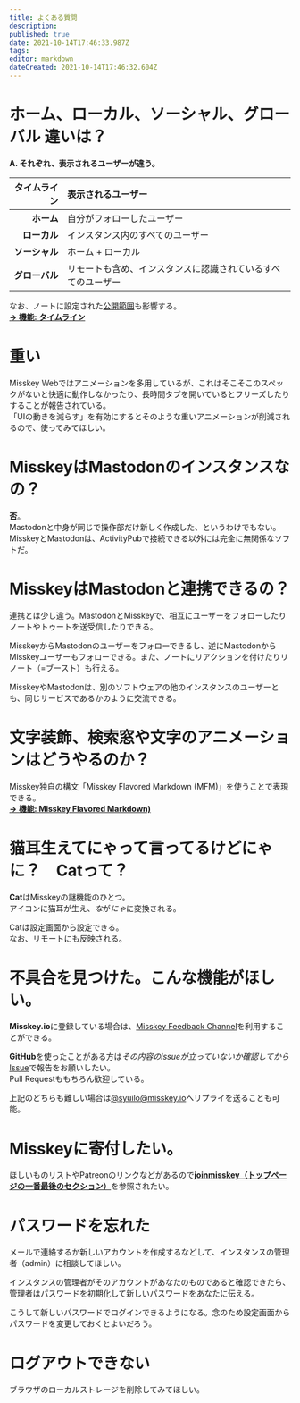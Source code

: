 ```yaml
---
title: よくある質問
description: 
published: true
date: 2021-10-14T17:46:33.987Z
tags: 
editor: markdown
dateCreated: 2021-10-14T17:46:32.604Z
---
```


# ホーム、ローカル、ソーシャル、グローバル 違いは？
**A. それぞれ、表示されるユーザーが違う。**

| タイムライン | 表示されるユーザー |
|--:|:--|
| **ホーム** | 自分がフォローしたユーザー |
| **ローカル** | インスタンス内のすべてのユーザー |
| **ソーシャル** | ホーム + ローカル |
| **グローバル** | リモートも含め、インスタンスに認識されているすべてのユーザー |

なお、ノートに設定された[公開範囲](https://joinmisskey.github.io/ja/usage/post/#公開範囲を設定する)も影響する。  
**[→ 機能: タイムライン](/ja/function/tl)**

# 重い
Misskey Webではアニメーションを多用しているが、これはそこそこのスペックがないと快適に動作しなかったり、長時間タブを開いているとフリーズしたりすることが報告されている。  
「UIの動きを減らす」を有効にするとそのような重いアニメーションが削減されるので、使ってみてほしい。

# MisskeyはMastodonのインスタンスなの？
**[否](//joinmisskey.github.io/ja/blog/2018/08/17_1_misskeyisnotmastodon/)**。  
Mastodonと中身が同じで操作部だけ新しく作成した、というわけでもない。MisskeyとMastodonは、ActivityPubで接続できる以外には完全に無関係なソフトだ。

# MisskeyはMastodonと連携できるの？
連携とは少し違う。MastodonとMisskeyで、相互にユーザーをフォローしたりノートやトゥートを送受信したりできる。

MisskeyからMastodonのユーザーをフォローできるし、逆にMastodonからMisskeyユーザーもフォローできる。また、ノートにリアクションを付けたりリノート（=ブースト）も行える。

MisskeyやMastodonは、別のソフトウェアの他のインスタンスのユーザーとも、同じサービスであるかのように交流できる。

# 文字装飾、検索窓や文字のアニメーションはどうやるのか？
Misskey独自の構文「Misskey Flavored Markdown (MFM)」を使うことで表現できる。  
**[→ 機能: Misskey Flavored Markdown)](/ja/function/mfm)**

# 猫耳生えてにゃって言ってるけどにゃに？　Catって？
**Cat**はMisskeyの謎機能のひとつ。  
アイコンに猫耳が生え、*な*が*にゃ*に変換される。

Catは設定画面から設定できる。  
なお、リモートにも反映される。

# 不具合を見つけた。こんな機能がほしい。
**Misskey.io**に登録している場合は、[Misskey Feedback Channel](https://misskey.io/channels/8b79iuz1af)を利用することができる。

**GitHub**を使ったことがある方は*その内容のIssueが立っていないか確認してから*[Issue](https://github.com/syuilo/misskey/issues/new/choose)で報告をお願いしたい。  
Pull Requestももちろん歓迎している。

上記のどちらも難しい場合は[@syuilo@misskey.io](https://misskey.io/@syuilo)へリプライを送ることも可能。

# Misskeyに寄付したい。
ほしいものリストやPatreonのリンクなどがあるので[**joinmisskey（トップページの一番最後のセクション）**](https://join.misskey.page/ja/#section_7)を参照されたい。

# パスワードを忘れた
メールで連絡するか新しいアカウントを作成するなどして、インスタンスの管理者（admin）に相談してほしい。

インスタンスの管理者がそのアカウントがあなたのものであると確認できたら、管理者はパスワードを初期化して新しいパスワードをあなたに伝える。

こうして新しいパスワードでログインできるようになる。念のため設定画面からパスワードを変更しておくとよいだろう。

# ログアウトできない
ブラウザのローカルストレージを削除してみてほしい。